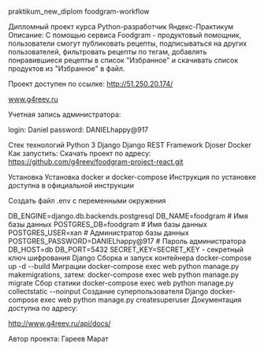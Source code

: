 praktikum_new_diplom
foodgram-workflow

Дипломный проект курса Python-разработчик Яндекс-Практикум
Описание:
С помощью сервиса Foodgram - продуктовый помощник, пользователи смогут публиковать рецепты, подписываться на других пользователей, фильтровать рецепты по тегам, добавлять понравившиеся рецепты в список "Избранное" и скачивать список продуктов из "Избранное" в файл.

Проект доступен по ссылке:
http://51.250.20.174/

www.g4reev.ru

Учетная запись администратора:

login: Daniel
password: DANIELhappy@917

Стек технологий
Python 3
Django
Django REST Framework
Djoser
Docker
Как запустить:
Скачать проект по адресу: https://github.com/g4reev/foodgram-project-react.git

Установка
Установка docker и docker-compose Инструкция по установке доступна в официальной инструкции

Создать файл .env с переменными окружения

DB_ENGINE=django.db.backends.postgresql
DB_NAME=foodgram # Имя базы данных
POSTGRES_DB=foodgram # Имя базы данных
POSTGRES_USER=xan # Администратор базы данных
POSTGRES_PASSWORD=DANIELhappy@917 # Пароль администратора
DB_HOST=db
DB_PORT=5432
SECRET_KEY=SECRET_KEY - секретный ключ шифрования Django
Сборка и запуск контейнера docker-compose up -d --build
Миграции docker-compose exec web python manage.py makemigrations, затем: docker-compose exec web python manage.py migrate
Сбор статики docker-compose exec web python manage.py collectstatic --noinput
Создание суперпользователя Django docker-compose exec web python manage.py createsuperuser
Документация доступна по адресу:

http://www.g4reev.ru/api/docs/

Автор проекта: Гареев Марат